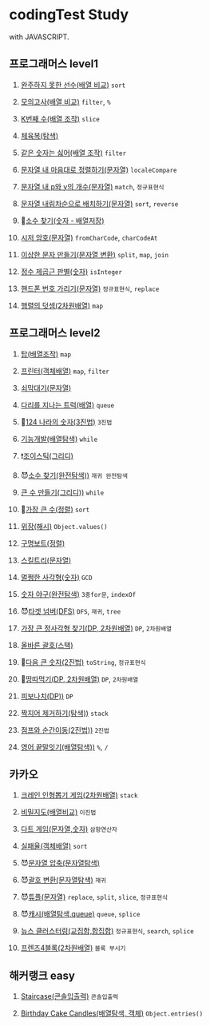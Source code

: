 # codingTest Study

with JAVASCRIPT.

## 프로그래머스 level1

1. [완주하지 못한 선수(배열 비교)](https://github.com/taenykim/codeingTest/blob/master/level1/1.md) `sort`

2. [모의고사(배열 비교)](https://github.com/taenykim/codeingTest/blob/master/level1/2.md) `filter`, `%`

3. [K번째 수(배열 조작)](https://github.com/taenykim/codeingTest/blob/master/level1/3.md) `slice`

4. [체육복(탐색)](https://github.com/taenykim/codeingTest/blob/master/level1/4.md)

5. [같은 숫자는 싫어(배열 조작)](https://github.com/taenykim/codeingTest/blob/master/level1/5.md) `filter`

6. [문자열 내 마음대로 정렬하기(문자열)](https://github.com/taenykim/codeingTest/blob/master/level1/6.md) `localeCompare`

7. [문자열 내 p와 y의 개수(문자열)](https://github.com/taenykim/codeingTest/blob/master/level1/7.md) `match`, `정규표현식`

8. [문자열 내림차순으로 배치하기(문자열)](https://github.com/taenykim/codeingTest/blob/master/level1/8.md) `sort`, `reverse`

9. 🤔[소수 찾기(숫자 - 배열저장)](https://github.com/taenykim/codeingTest/blob/master/level1/9.md)

10. [시저 암호(문자열)](https://github.com/taenykim/codeingTest/blob/master/level1/10.md) `fromCharCode`, `charCodeAt`

11. [이상한 문자 만들기(문자열 변환)](https://github.com/taenykim/codeingTest/blob/master/level1/11.md) `split`, `map`, `join`

12. [정수 제곱근 판별(숫자)](https://github.com/taenykim/codeingTest/blob/master/level1/12.md) `isInteger`

13. [핸드폰 번호 가리기(문자열)](https://github.com/taenykim/codeingTest/blob/master/level1/13.md) `정규표현식`, `replace`

14. [행렬의 덧셈(2차원배열)](https://github.com/taenykim/codeingTest/blob/master/level1/14.md) `map`

## 프로그래머스 level2

1. [탑(배열조작)](https://github.com/taenykim/codeingTest/blob/master/level2/1.md) `map`

2. [프린터(객체배열)](https://github.com/taenykim/codeingTest/blob/master/level2/2.md) `map`, `filter`

3. [쇠막대기(문자열)](https://github.com/taenykim/codeingTest/blob/master/level2/3.md)

4. [다리를 지나는 트럭(배열)](https://github.com/taenykim/codeingTest/blob/master/level2/4.md) `queue`

5. 🤔[124 나라의 숫자(3진법)](https://github.com/taenykim/codeingTest/blob/master/level2/5.md) `3진법`

6. [기능개발(배열탐색)](https://github.com/taenykim/codeingTest/blob/master/level2/6.md) `while`

7. ❗️[조이스틱(그리디)](https://github.com/taenykim/codeingTest/blob/master/level2/7.md)

8. 😈[소수 찾기(완전탐색))](https://github.com/taenykim/codeingTest/blob/master/level2/8.md) `재귀 완전탐색`

9. [큰 수 만들기(그리디))](https://github.com/taenykim/codeingTest/blob/master/level2/9.md) `while`

10. 🤔[가장 큰 수(정렬)](https://github.com/taenykim/codeingTest/blob/master/level2/10.md) `sort`

11. [위장(해시)](https://github.com/taenykim/codeingTest/blob/master/level2/11.md) `Object.values()`

12. [구명보트(정렬)](https://github.com/taenykim/codeingTest/blob/master/level2/12.md)

13. [스킬트리(문자열)](https://github.com/taenykim/codeingTest/blob/master/level2/13.md)

14. [멀쩡한 사각형(숫자)](https://github.com/taenykim/codeingTest/blob/master/level2/14.md) `GCD`

15. [숫자 야구(완전탐색)](https://github.com/taenykim/codeingTest/blob/master/level2/15.md) `3중for문`, `indexOf`

16. 😈[타겟 넘버(DFS)](https://github.com/taenykim/codeingTest/blob/master/level2/16.md) `DFS`, `재귀`, `tree`

17. [가장 큰 정사각형 찾기(DP, 2차원배열)](https://github.com/taenykim/codeingTest/blob/master/level2/17.md) `DP`, `2차원배열`

18. [올바른 괄호(스택)](https://github.com/taenykim/codeingTest/blob/master/level2/18.md)

19. 🤔[다음 큰 숫자(2진법)](https://github.com/taenykim/codeingTest/blob/master/level2/19.md) `toString`, `정규표현식`

20. 🤔[땅따먹기(DP, 2차원배열)](https://github.com/taenykim/codeingTest/blob/master/level2/20.md) `DP`, `2차원배열`

21. [피보나치(DP))](https://github.com/taenykim/codeingTest/blob/master/level2/21.md) `DP`

22. [짝지어 제거하기(탐색))](https://github.com/taenykim/codeingTest/blob/master/level2/22.md) `stack`

23. [점프와 순간이동(2진법))](https://github.com/taenykim/codeingTest/blob/master/level2/23.md) `2진법`

24. [영어 끝말잇기(배열탐색))](https://github.com/taenykim/codeingTest/blob/master/level2/24.md) `%`, `/`

## 카카오

1. [크레인 인형뽑기 게임(2차원배열)](https://github.com/taenykim/codingTest/blob/master/kakao/1.md) `stack`

2. [비밀지도(배열비교)](https://github.com/taenykim/codingTest/blob/master/kakao/2.md) `이진법`

3. [다트 게임(문자열,숫자)](https://github.com/taenykim/codingTest/blob/master/kakao/3.md) `삼항연산자`

4. [실패율(객체배열)](https://github.com/taenykim/codingTest/blob/master/kakao/4.md) `sort`

5. 😈[문자열 압축(문자열탐색)](https://github.com/taenykim/codingTest/blob/master/kakao/5.md)

6. 😈[괄호 변환(문자열탐색)](https://github.com/taenykim/codingTest/blob/master/kakao/6.md) `재귀`

7. 😈[튜플(문자열)](https://github.com/taenykim/codingTest/blob/master/kakao/7.md) `replace`, `split`, `slice`, `정규표현식`

8. 😈[캐시(배열탐색,queue)](https://github.com/taenykim/codingTest/blob/master/kakao/8.md) `queue`, `splice`

9. [뉴스 클러스터링(교집합,합집합)](https://github.com/taenykim/codingTest/blob/master/kakao/9.md) `정규표현식`, `search`, `splice`

10. [프렌즈4블록(2차원배열)](https://github.com/taenykim/codingTest/blob/master/kakao/10.md) `블록 부시기`

## 해커랭크 easy

1. [Staircase(콘솔입출력)](https://github.com/taenykim/codingTest/blob/master/easy/1.md) `콘솔입출력`

2. [Birthday Cake Candles(배열탐색, 객체)](https://github.com/taenykim/codingTest/blob/master/easy/2.md) `Object.entries()`
